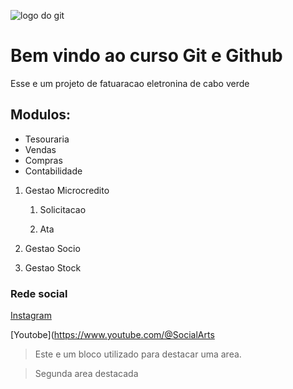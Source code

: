 
![logo do git](https://cabosys.cv/web/image/res.company/1/logo?unique=bcf0f5e)
# Bem vindo ao curso Git e Github
Esse e um projeto de fatuaracao eletronina de cabo verde


## Modulos:
* Tesouraria
* Vendas
* Compras
* Contabilidade
1. Gestao Microcredito

    1. Solicitacao

    2. Ata
2. Gestao Socio
3. Gestao Stock

### Rede social
[Instagram](https://www.instagram.com/)

[Youtobe](https://www.youtube.com/@SocialArts
>Este e um bloco utilizado para destacar uma area.

>Segunda area destacada
